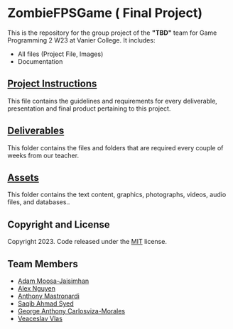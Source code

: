 # ZombieFPSGame ( Final Project)

This is the repository for the group project of the **"TBD"** team for Game Programming 2  W23 at Vanier College. It includes:

- All files (Project File, Images)
- Documentation

## [Project Instructions](/Deliverables)
This file contains the guidelines and requirements for every deliverable, presentation and final product pertaining to this project.

## [Deliverables](/Deliverables)
This folder contains the files and folders that are required every couple of weeks from our teacher.

## [Assets](/Assets)
This folder contains the text content, graphics, photographs, videos, audio files, and databases..

## Copyright and License

Copyright 2023. Code released under the [MIT](https://github.com/vlasslavic/) license.

## Team Members
- [Adam Moosa-Jaisimhan](https://github.com/)
- [Alex Nguyen](https://github.com/)
- [Anthony Mastronardi](https://github.com/)
- [Saqib Ahmad Syed](https://github.com/)
- [George Anthony Carlosviza-Morales](https://github.com/)
- [Veaceslav Vlas](https://github.com/vlasslavic)

